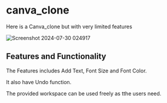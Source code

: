 # canva_clone

Here is a Canva_clone but with very limited features

![Screenshot 2024-07-30 024917](https://github.com/user-attachments/assets/6e001d55-9db8-4e07-9f04-0a12730c85b7)

## Features and Functionality 

The Features includes Add Text, Font Size and Font Color.

It  also have Undo function.

The provided workspace can be used freely as tthe users need.
